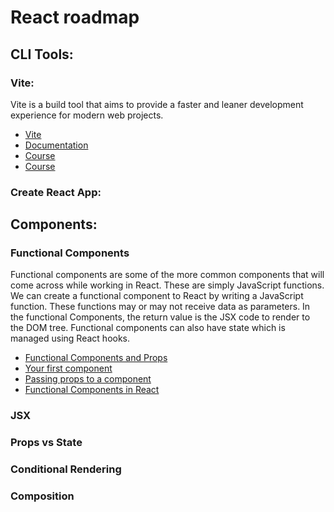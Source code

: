 # React roadmap

## CLI Tools:

### Vite: 
Vite is a build tool that aims to provide a faster and leaner development experience for modern web projects.
- [Vite](https://vitejs.dev)
- [Documentation](https://vitejs.dev/guide/)
- [Course](https://www.youtube.com/watch?v=LQQ3CR2JTX8)
- [Course](https://www.youtube.com/watch?v=89NJdbYTgJ8)
### Create React App:

## Components:

### Functional Components
Functional components are some of the more common components that will come across while working in React. These are simply JavaScript functions. We can create a functional component to React by writing a JavaScript function. These functions may or may not receive data as parameters. In the functional Components, the return value is the JSX code to render to the DOM tree. Functional components can also have state which is managed using React hooks.
- [Functional Components and Props](https://react.dev/reference/react/Component)
- [Your first component](https://react.dev/learn/your-first-component)
- [Passing props to a component](https://react.dev/learn/passing-props-to-a-component)
- [Functional Components in React](https://www.robinwieruch.de/react-function-component/)
### JSX
### Props vs State
### Conditional Rendering 
### Composition

